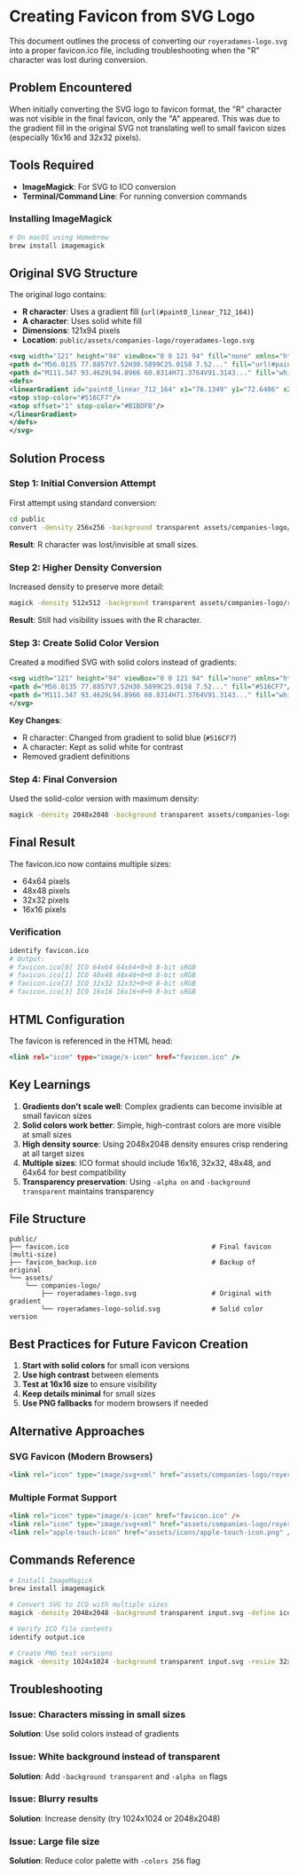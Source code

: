 # Creating Favicon from SVG Logo

This document outlines the process of converting our `royeradames-logo.svg` into a proper favicon.ico file, including troubleshooting when the "R" character was lost during conversion.

## Problem Encountered

When initially converting the SVG logo to favicon format, the "R" character was not visible in the final favicon, only the "A" appeared. This was due to the gradient fill in the original SVG not translating well to small favicon sizes (especially 16x16 and 32x32 pixels).

## Tools Required

- **ImageMagick**: For SVG to ICO conversion
- **Terminal/Command Line**: For running conversion commands

### Installing ImageMagick

```bash
# On macOS using Homebrew
brew install imagemagick
```

## Original SVG Structure

The original logo contains:
- **R character**: Uses a gradient fill (`url(#paint0_linear_712_164)`)
- **A character**: Uses solid white fill
- **Dimensions**: 121x94 pixels
- **Location**: `public/assets/companies-logo/royeradames-logo.svg`

```svg:public/assets/companies-logo/royeradames-logo.svg
<svg width="121" height="94" viewBox="0 0 121 94" fill="none" xmlns="http://www.w3.org/2000/svg">
<path d="M56.0135 77.8857V7.52H30.5899C25.0158 7.52..." fill="url(#paint0_linear_712_164)"/>
<path d="M111.347 93.4629L94.8966 60.8314H71.3764V91.3143..." fill="white"/>
<defs>
<linearGradient id="paint0_linear_712_164" x1="76.1349" y1="72.6486" x2="-12.7951" y2="13.9" gradientUnits="userSpaceOnUse">
<stop stop-color="#516CF7"/>
<stop offset="1" stop-color="#B1BDFB"/>
</linearGradient>
</defs>
</svg>
```

## Solution Process

### Step 1: Initial Conversion Attempt

First attempt using standard conversion:

```bash
cd public
convert -density 256x256 -background transparent assets/companies-logo/royeradames-logo.svg -define icon:auto-resize=64,48,32,16 -colors 256 favicon.ico
```

**Result**: R character was lost/invisible at small sizes.

### Step 2: Higher Density Conversion

Increased density to preserve more detail:

```bash
magick -density 512x512 -background transparent assets/companies-logo/royeradames-logo.svg -define icon:auto-resize=64,48,32,16 -colors 256 favicon.ico
```

**Result**: Still had visibility issues with the R character.

### Step 3: Create Solid Color Version

Created a modified SVG with solid colors instead of gradients:

```svg:public/assets/companies-logo/royeradames-logo-solid.svg
<svg width="121" height="94" viewBox="0 0 121 94" fill="none" xmlns="http://www.w3.org/2000/svg">
<path d="M56.0135 77.8857V7.52H30.5899C25.0158 7.52..." fill="#516CF7"/>
<path d="M111.347 93.4629L94.8966 60.8314H71.3764V91.3143..." fill="white"/>
</svg>
```

**Key Changes**:
- R character: Changed from gradient to solid blue (`#516CF7`)
- A character: Kept as solid white for contrast
- Removed gradient definitions

### Step 4: Final Conversion

Used the solid-color version with maximum density:

```bash
magick -density 2048x2048 -background transparent assets/companies-logo/royeradames-logo-solid.svg -define icon:auto-resize=64,48,32,16 -alpha on favicon.ico
```

## Final Result

The favicon.ico now contains multiple sizes:
- 64x64 pixels
- 48x48 pixels  
- 32x32 pixels
- 16x16 pixels

### Verification

```bash
identify favicon.ico
# Output:
# favicon.ico[0] ICO 64x64 64x64+0+0 8-bit sRGB
# favicon.ico[1] ICO 48x48 48x48+0+0 8-bit sRGB
# favicon.ico[2] ICO 32x32 32x32+0+0 8-bit sRGB
# favicon.ico[3] ICO 16x16 16x16+0+0 8-bit sRGB
```

## HTML Configuration

The favicon is referenced in the HTML head:

```html:src/index.html
<link rel="icon" type="image/x-icon" href="favicon.ico" />
```

## Key Learnings

1. **Gradients don't scale well**: Complex gradients can become invisible at small favicon sizes
2. **Solid colors work better**: Simple, high-contrast colors are more visible at small sizes
3. **High density source**: Using 2048x2048 density ensures crisp rendering at all target sizes
4. **Multiple sizes**: ICO format should include 16x16, 32x32, 48x48, and 64x64 for best compatibility
5. **Transparency preservation**: Using `-alpha on` and `-background transparent` maintains transparency

## File Structure

```
public/
├── favicon.ico                                    # Final favicon (multi-size)
├── favicon_backup.ico                             # Backup of original
└── assets/
    └── companies-logo/
        ├── royeradames-logo.svg                   # Original with gradient
        └── royeradames-logo-solid.svg             # Solid color version
```

## Best Practices for Future Favicon Creation

1. **Start with solid colors** for small icon versions
2. **Use high contrast** between elements
3. **Test at 16x16 size** to ensure visibility
4. **Keep details minimal** for small sizes
5. **Use PNG fallbacks** for modern browsers if needed

## Alternative Approaches

### SVG Favicon (Modern Browsers)
```html
<link rel="icon" type="image/svg+xml" href="assets/companies-logo/royeradames-logo-solid.svg" />
```

### Multiple Format Support
```html
<link rel="icon" type="image/x-icon" href="favicon.ico" />
<link rel="icon" type="image/svg+xml" href="assets/companies-logo/royeradames-logo-solid.svg" />
<link rel="apple-touch-icon" href="assets/icons/apple-touch-icon.png" />
```

## Commands Reference

```bash
# Install ImageMagick
brew install imagemagick

# Convert SVG to ICO with multiple sizes
magick -density 2048x2048 -background transparent input.svg -define icon:auto-resize=64,48,32,16 -alpha on output.ico

# Verify ICO file contents
identify output.ico

# Create PNG test versions
magick -density 1024x1024 -background transparent input.svg -resize 32x32 test-32.png
```

## Troubleshooting

### Issue: Characters missing in small sizes
**Solution**: Use solid colors instead of gradients

### Issue: White background instead of transparent
**Solution**: Add `-background transparent` and `-alpha on` flags

### Issue: Blurry results
**Solution**: Increase density (try 1024x1024 or 2048x2048)

### Issue: Large file size
**Solution**: Reduce color palette with `-colors 256` flag 
